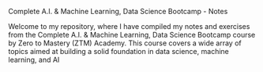 Complete A.I. & Machine Learning, Data Science Bootcamp - Notes


Welcome to my repository, where I have compiled my notes and exercises from the Complete A.I. & Machine Learning, Data Science Bootcamp course by Zero to Mastery (ZTM) Academy. This course covers a wide array of topics aimed at building a solid foundation in data science, machine learning, and AI
